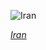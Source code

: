 
![Iran](https://www.gstatic.com/prettyearth/assets/full/2157.jpg)

*[Iran](https://www.google.com/maps/@29.995825,59.163316,14z/data=!3m1!1e3)*
